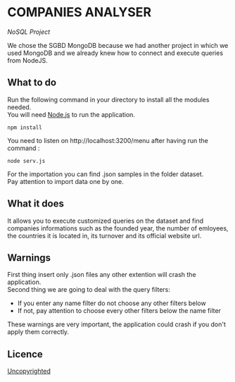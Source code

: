 # COMPANIES ANALYSER

*NoSQL Project*

We chose the SGBD MongoDB because we had another project in which we used MongoDB and we already knew how to connect and execute queries from NodeJS.

## What to do
Run the following command in your directory to install all the modules needed.<br/>
You will need [Node.js](https://nodejs.org/en/) to run the application.
```node
npm install
```
You need to listen on http://localhost:3200/menu after having run the command :  
```command
node serv.js
```

For the importation you can find .json samples in the folder dataset.<br/>
Pay attention to import data one by one.

## What it does
It allows you to execute customized queries on the dataset and find companies informations such as the founded year, the number of emloyees, the countries it is located in, its turnover and its official website url.


## Warnings
First thing insert only .json files any other extention will crash the application.<br/>
Second thing we are going to deal with the query filters: <br/>
 - If you enter any name filter do not choose any other filters below <br/>
 - If not, pay attention to choose every other filters below the name filter <br/>
 
These warnings are very important, the application could crash if you don't apply them correctly.
 
## Licence
[Uncopyrighted](http://zenhabits.net/uncopyright/)